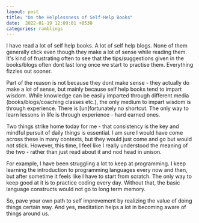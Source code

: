 ```yaml
---
layout: post
title: "On the Helplessness of Self-Help Books"
date:  2022-01-19 12:09:01 +0530
categories: ramblings
---
```

I have read a lot of self help books. A lot of self help blogs. None of them generally click even though they make a lot of sense while reading them. It's kind of frustrating often to see that the tips/suggestions given in the books/blogs often dont last long once we start to practise them. Everything fizzles out sooner.

Part of the reason is not because they dont make sense - they actually do make a lot of sense, but mainly because self help books tend to impart wisdom. While knowledge can be easily imparted through different media (books/blogs/coaching classes etc.), the only medium to impart wisdom is through experience. There is [un]fortunately no shortcut. The only way to learn lessons in life is through experience - hard earned ones.

Two things strike home today for me - that consistency is the key and mindful pursuit of daily things is essential. I am sure I would have come across these in many contexts, but they would just come and go but would not stick. However, this time, I feel like I really understood the meaning of the two - rather than just read about it and nod head in unison.

For example, I have been struggling a lot to keep at programming. I keep learning the introduction to programming languages every now and then, but after sometime it feels like I have to start from scratch. The only way to keep good at it is to practice coding every day. Without that, the basic language constructs would not go to long term memory. 

So, pave your own path to self improvement by realizing the value of doing things certain way. And yes, meditation helps a lot in becoming aware of things around us.
